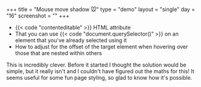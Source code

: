 +++
title = "Mouse move shadow 🐭"
type = "demo"
layout = "single"
day = "16"
screenshot = ""
+++

* {{< code "contenteditable" >}} HTML attribute
* That you can use {{< code "document.querySelector()" >}} on an element that you've already selected using it
* How to adjust for the offset of the target element when hovering over those that are nested within others

This is incredibly clever. Before it started I thought the solution would be simple, but it really isn't and I couldn't have figured out the maths for this! It seems useful for some fun page styling, so glad to know how it's possible.